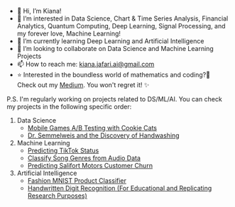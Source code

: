 - 👋 Hi, I’m Kiana!
- 👀 I’m interested in Data Science, Chart & Time Series Analysis, Financial Analytics, Quantum Computing, Deep Learning, Signal Processing, and my forever love, Machine Learning!
- 🌱 I’m currently learning Deep Learning and Artificial Intelligence
- 💞️ I’m looking to collaborate on Data Science and Machine Learning Projects
- 📫 How to reach me: kiana.jafari.ai@gmail.com
- ⭐ Interested in the boundless world of mathematics and coding?👀 Check out my <a href='https://medium.com/@Kiana-Jafari'>Medium</a>. You won't regret it! ✨

P.S. I'm regularly working on projects related to DS/ML/AI. You can check my projects in the following specific order:
1. Data Science
   - <a href='https://github.com/Kiana-Jafari/Mobile-Games-AB-Testing-with-Cookie-Cats.git'>Mobile Games A/B Testing with Cookie Cats</a>
   - <a href='https://github.com/Kiana-Jafari/Dr.-Semmelweis-and-the-Discovery-of-Handwashing.git'>Dr. Semmelweis and the Discovery of Handwashing</a>
3. Machine Learning
   - <a href='https://github.com/Kiana-Jafari/TikTok-Status-prediction.git'>Predicting TikTok Status</a>
   - <a href='https://github.com/Kiana-Jafari/Classify-Song-Genres-from-Audio-Data.git'>Classify Song Genres from Audio Data</a>
   - <a href='https://github.com/Kiana-Jafari/Salifort-Motors-Customer-Churn.git'>Predicting Salifort Motors Customer Churn</a>
4. Artificial Intelligence
   - <a href='https://github.com/Kiana-Jafari/Fashion-MNIST-Product-Classifier.git'>Fashion MNIST Product Classifier</a>
   - <a href='https://github.com/Kiana-Jafari/Handwritten-Digit-Recognition.git'>Handwritten Digit Recognition (For Educational and Replicating Research Purposes)</a>
